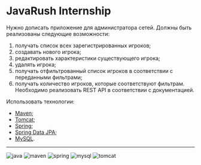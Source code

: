 # JavaRush Internship

Нужно дописать приложение для администратора сетей. Должны быть реализованы следующие возможности:
1. получать список всех зарегистрированных игроков;
2. создавать нового игрока;
3. редактировать характеристики существующего игрока;
4. удалять игрока;
5. получать отфильтрованный список игроков в соответствии с переданными фильтрами;
6. получать количество игроков, которые соответствуют фильтрам.
Необходимо реализовать REST API в соответствии с документацией.

Использовать технологии:
- [Maven];
- [Tomcat];
- [Spring];
- [Spring Data JPA];
- [MySQL].

---
![[java]](https://img.shields.io/static/v1?label=Java&message=8&color=007396&style=for-the-badge&logo=java)
![[maven]](https://img.shields.io/static/v1?label=Maven&message=3.6&color=C71A36&style=for-the-badge&logo=apachemaven)
![[spring]](https://img.shields.io/static/v1?label=Spring&message=5.3&color=6DB33F&style=for-the-badge&logo=spring)
![[mysql]](https://img.shields.io/static/v1?label=MySQL&message=8.0&color=4479A1&style=for-the-badge&logo=mysql)
![[tomcat]](https://img.shields.io/static/v1?label=Tomcat&message=9&color=F8DC75&style=for-the-badge&logo=apachetomcat)

[java]:<https://www.oracle.com/ru/java/technologies/javase-downloads.html>
[maven]:<https://maven.apache.org/download.cgi>
[spring]:<https://www.baeldung.com/spring-with-maven>
[spring data jpa]:<https://www.baeldung.com/spring-with-maven>
[mysql]:<https://dev.mysql.com/downloads/mysql/>
[tomcat]:<https://tomcat.apache.org/download-90.cgi>